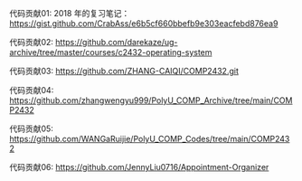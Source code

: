 代码贡献01: 2018 年的复习笔记：https://gist.github.com/CrabAss/e6b5cf660bbefb9e303eacfebd876ea9

代码贡献02: https://github.com/darekaze/ug-archive/tree/master/courses/c2432-operating-system

代码贡献03: https://github.com/ZHANG-CAIQI/COMP2432.git

代码贡献04: https://github.com/zhangwengyu999/PolyU_COMP_Archive/tree/main/COMP2432

代码贡献05: https://github.com/WANGaRuijie/PolyU_COMP_Codes/tree/main/COMP2432

代码贡献06: https://github.com/JennyLiu0716/Appointment-Organizer 
